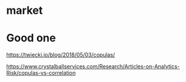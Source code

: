 # market

# Good one
https://twiecki.io/blog/2018/05/03/copulas/

https://www.crystalballservices.com/Research/Articles-on-Analytics-Risk/copulas-vs-correlation
